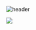 ![header](https://capsule-render.vercel.app/api?type=venom&color=0:4568DC,100:B06AB3&height=320&section=header&text=seungminBeak&fontSize=75&fontColor=ffffff&animation=twinkling&fontAlignY=35&desc=🚀%20Coding%20the%20Future&descAlignY=55&descSize=20)

<img src="https://img.shields.io/badge/배지텍스트-배지컬러코드?style=flat-square&logo=아이콘이름&logoColor=white"/>
